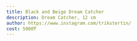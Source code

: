 ```yaml
---
title: Black and Beige Dream Catcher
description: Dream Catcher, 12 cm
author: https://www.instagram.com/trikstertin/
cost: 5000₸
---
```

